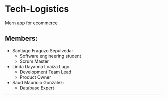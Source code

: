 # Tech-Logistics
Mern app for ecommerce
## Members:
- Santiago Fragozo Sepulveda:
    -   Software engineering student
    -   Scrum Master
- Linda Dayanna Loaiza Lugo:
    -   Development Team Lead
    -   Product Owner
- Saud Mauricio Gonzalez:
    -   Database Expert
---
